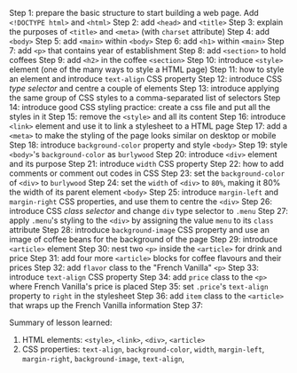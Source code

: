 Step 1: prepare the basic structure to start building a web page. Add
        `<!DOCTYPE html>` and `<html>`
Step 2: add `<head>` and `<title>`
Step 3: explain the purposes of `<title>` and `<meta>` (with `charset`
        attribute)
Step 4: add `<body>`
Step 5: add `<main>` within `<body>`
Step 6: add `<h1>` within `<main>`
Step 7: add `<p>` that contains year of establishment
Step 8: add `<section>` to hold coffees
Step 9: add `<h2>` in the coffee `<section>`
Step 10: introduce `<style>` element (one of the many ways to style a HTML page)
Step 11: how to style an element and introduce `text-align` CSS property
Step 12: introduce CSS *type selector* and centre a couple of elements
Step 13: introduce applying the same group of CSS styles to a comma-separated
         list of selectors
Step 14: introduce good CSS styling practice: create a css file and put all the
         styles in it
Step 15: remove the `<style>` and all its content
Step 16: introduce `<link>` element and use it to link a stylesheet to a HTML
         page
Step 17: add a `<meta>` to make the styling of the page looks similar on
         desktop or mobile
Step 18: introduce `background-color` property and style `<body>`
Step 19: style `<body>`'s `background-color` as `burlywood`
Step 20: introduce `<div>` element and its purpose
Step 21: introduce `width` CSS property
Step 22: how to add comments or comment out codes in CSS
Step 23: set the `background-color` of `<div>` to `burlywood`
Step 24: set the `width` of `<div>` to `80%`, making it 80% the width of its 
         parent element `<body>`
Step 25: introduce `margin-left` and `margin-right` CSS properties, and use
         them to centre the `<div>`
Step 26: introduce CSS *class selector* and change `div` type selector to
         `.menu`
Step 27: apply `.menu`'s styling to the `<div>` by assigning the value `menu`
         to its `class` attribute
Step 28: introduce `background-image` CSS property and use an image of coffee
         beans for the background of the page
Step 29: introduce `<article>` element
Step 30: nest two `<p>` inside the `<article>` for drink and price
Step 31: add four more `<article>` blocks for coffee flavours and their prices
Step 32: add `flavor` class to the "French Vanilla" `<p>`
Step 33: introduce `text-align` CSS property
Step 34: add `price` class to the `<p>` where French Vanilla's price is placed
Step 35: set `.price`'s `text-align` property to `right` in the stylesheet
Step 36: add `item` class to the `<article>` that wraps up the French Vanilla
         information
Step 37:          

Summary of lesson learned:
1. HTML elements: `<style>`, `<link>`, `<div>`, `<article>`
2. CSS properties: `text-align`, `background-color`, `width`, `margin-left`,
`margin-right`, `background-image`, `text-align`,